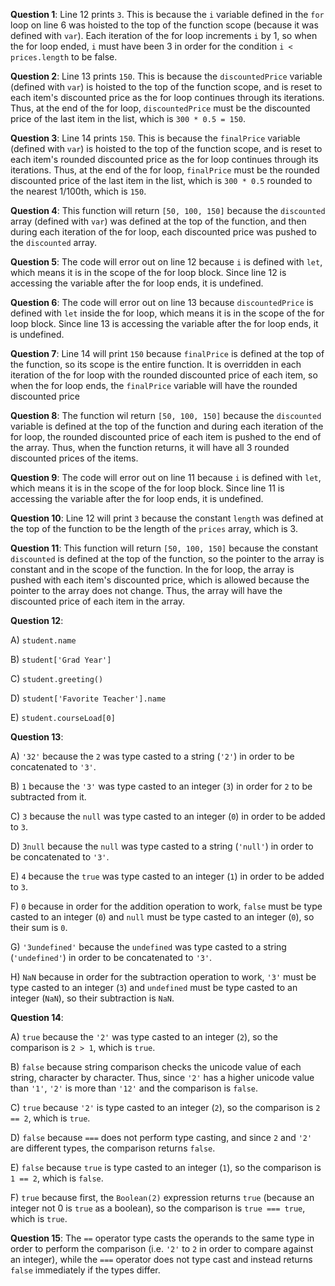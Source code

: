 **Question 1**: Line 12 prints `3`. This is because the `i` variable defined in the `for` loop on line 6 was hoisted to the top of the function scope (because it was defined with `var`). Each iteration of the for loop increments `i` by 1, so when the for loop ended, `i` must have been 3 in order for the condition `i < prices.length` to be false.

**Question 2**: Line 13 prints `150`. This is because the `discountedPrice` variable (defined with `var`) is hoisted to the top of the function scope, and is reset to each item's discounted price as the for loop continues through its iterations. Thus, at the end of the for loop, `discountedPrice` must be the discounted price of the last item in the list, which is `300 * 0.5 = 150`.

**Question 3**: Line 14 prints `150`. This is because the `finalPrice` variable (defined with `var`) is hoisted to the top of the function scope, and is reset to each item's rounded discounted price as the for loop continues through its iterations. Thus, at the end of the for loop, `finalPrice` must be the rounded discounted price of the last item in the list, which is `300 * 0.5` rounded to the nearest 1/100th, which is `150`.

**Question 4**: This function will return `[50, 100, 150]` because the `discounted` array (defined with `var`) was defined at the top of the function, and then during each iteration of the for loop, each discounted price was pushed to the `discounted` array.

**Question 5**: 
The code will error out on line 12 because `i` is defined with `let`, which means it is in the scope of the for loop block. Since line 12 is accessing the variable after the for loop ends, it is undefined.

**Question 6**:
The code will error out on line 13 because `discountedPrice` is defined with `let` inside the for loop, which means it is in the scope of the for loop block. Since line 13 is accessing the variable after the for loop ends, it is undefined.

**Question 7**:
Line 14 will print `150` because `finalPrice` is defined at the top of the function, so its scope is the entire function. It is overridden in each iteration of the for loop with the rounded discounted price of each item, so when the for loop ends, the `finalPrice` variable will have the rounded discounted price 

**Question 8**:
The function wil return `[50, 100, 150]` because the `discounted` variable is defined at the top of the function and during each iteration of the for loop, the rounded discounted price of each item is pushed to the end of the array. Thus, when the function returns, it will have all 3 rounded discounted prices of the items.

**Question 9**:
The code will error out on line 11 because `i` is defined with `let`, which means it is in the scope of the for loop block. Since line 11 is accessing the variable after the for loop ends, it is undefined.

**Question 10**:
Line 12 will print `3` because the constant `length` was defined at the top of the function to be the length of the `prices` array, which is 3.

**Question 11**:
This function will return `[50, 100, 150]` because the constant `discounted` is defined at the top of the function, so the pointer to the array is constant and in the scope of the function. In the for loop, the array is pushed with each item's discounted price, which is allowed because the pointer to the array does not change. Thus, the array will have the discounted price of each item in the array.

**Question 12**:

A) `student.name`

B) `student['Grad Year']`

C) `student.greeting()`

D) `student['Favorite Teacher'].name`

E) `student.courseLoad[0]`

**Question 13**:

A) `'32'` because the `2` was type casted to a string (`'2'`) in order to be concatenated to `'3'`.

B) `1` because the `'3'` was type casted to an integer (`3`) in order for `2` to be subtracted from it.

C) `3` because the `null` was type casted to an integer (`0`) in order to be added to `3`.

D) `3null` because the `null` was type casted to a string (`'null'`) in order to be concatenated to `'3'`.

E) `4` because the `true` was type casted to an integer (`1`) in order to be added to `3`.

F) `0` because in order for the addition operation to work, `false` must be type casted to an integer (`0`) and `null` must be type casted to an integer (`0`), so their sum is `0`.

G) `'3undefined'` because the `undefined` was type casted to a string (`'undefined'`) in order to be concatenated to `'3'`.

H) `NaN` because in order for the subtraction operation to work, `'3'` must be type casted to an integer (`3`) and `undefined` must be type casted to an integer (`NaN`), so their subtraction is `NaN`.

**Question 14**:

A) `true` because the `'2'` was type casted to an integer (`2`), so the comparison is `2 > 1`, which is `true`.

B) `false` because string comparison checks the unicode value of each string, character by character. Thus, since `'2'` has a higher unicode value than `'1'`, `'2'` is more than `'12'` and the comparison is `false`.

C) `true` because `'2'` is type casted to an integer (`2`), so the comparison is `2 == 2`, which is `true`.

D) `false` because `===` does not perform type casting, and since `2` and `'2'` are different types, the comparison returns `false`.

E) `false` because `true` is type casted to an integer (`1`), so the comparison is `1 == 2`, which is `false`.

F) `true` because first, the `Boolean(2)` expression returns `true` (because an integer not 0 is `true` as a boolean), so the comparison is `true === true`, which is `true`.

**Question 15**: The `==` operator type casts the operands to the same type in order to perform the comparison (i.e. `'2'` to `2` in order to compare against an integer), while the `===` operator does not type cast and instead returns `false` immediately if the types differ.